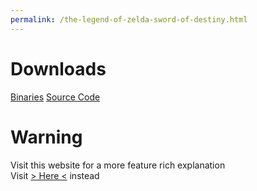 ```yaml
---
permalink: /the-legend-of-zelda-sword-of-destiny.html
---
```


# Downloads

[Binaries](https://pikakid98-games.github.io/dl/the-legend-of-zelda-sword-of-destiny/bin)
[Source Code](https://pikakid98-games.github.io/dl/the-legend-of-zelda-sword-of-destiny/src)

# Warning
Visit this website for a more feature rich explanation
\
Visit [> Here <](https://pikakid98.github.io/classic/pikakid98games.wordpress.com/thelegendofzeldaswordofdestiny) instead